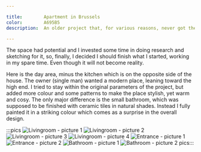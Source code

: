 ```yaml
---

title:        Apartment in Brussels
color:        A695B5
description:  An older project that, for various reasons, never got the chance to be developed beyond floorplan...

---
```

The space had potential and I invested some time in doing research and sketching for it, so, finally, I decided I should finish what I started, working in my spare time. Even though it will not become reality.

Here is the day area, minus the kitchen which is on the opposite side of the house. The owner (single man) wanted a modern place, leaning toward the high end. I tried to stay within the original parameters of the project, but added more colour and some patterns to make the place stylish, yet warm and cosy. The only major difference is the small bathroom, which was supposed to be finished with ceramic tiles in natural shades. Instead I fully painted it in a striking colour which comes as a surprise in the overall design.

:::pics
![Livingroom - picture 1](jpg)
![Livingroom - picture 2](jpg)
![Livingroom - picture 3](jpg)
![Livingroom - picture 4](jpg)
![Entrance - picture 1](jpg)
![Entrance - picture 2](jpg)
![Bathroom - picture 1](jpg)
![Bathroom - picture 2](jpg)
pics:::
